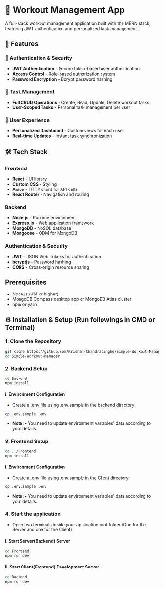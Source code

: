 # 💪 Workout Management App

A full-stack workout management application built with the MERN stack, featuring JWT authentication and personalized task management.

## 🚀 Features

### 🔐 Authentication & Security
- **JWT Authentication** - Secure token-based user authentication
- **Access Control** - Role-based authorization system
- **Password Encryption** - Bcrypt password hashing

### 📝 Task Management
- **Full CRUD Operations** - Create, Read, Update, Delete workout tasks
- **User-Scoped Tasks** - Personal task management per user

### 🎯 User Experience
- **Personalized Dashboard** - Custom views for each user
- **Real-time Updates** - Instant task synchronization

## 🛠 Tech Stack

### Frontend
- **React** - UI library
- **Custom CSS** - Styling
- **Axios** - HTTP client for API calls
- **React Router** - Navigation and routing

### Backend
- **Node.js** - Runtime environment
- **Express.js** - Web application framework
- **MongoDB** - NoSQL database
- **Mongoose** - ODM for MongoDB

### Authentication & Security
- **JWT** - JSON Web Tokens for authentication
- **bcryptjs** - Password hashing
- **CORS** - Cross-origin resource sharing

## Prerequisites
- Node.js (v14 or higher)
- MongoDB Compass desktop app or MongoDB Atlas cluster
- npm or yarn

## ⚙️ Installation & Setup (Run followings in CMD or Terminal)

### 1. Clone the Repository

```bash
git clone https://github.com/Krishan-Chandrasinghe/Simple-Workout-Manager.git
cd Simple-Workout-Manager
```

### 2. Backend Setup

```bash
cd Backend
npm install
```

#### i. Environment Configuration
- Create a .env file using .env.sample in the backend directory:

```bash
cp .env.sample .env
```
- **Note :-** You need to update environment variables' data according to your details.


### 3. Frontend Setup
```bash
cd ../Frontend
npm install
```

#### i. Environment Configuration
- Create a .env file using .env.sample in the Client directory:

```bash
cp .env.sample .env
```
- **Note :-** You need to update environment variables' data according to your details.


### 4. Start the application
- Open two terminals inside your application root folder (One for the Server and one for the Client)

#### i. Start Server(Backend) Server

```bash
cd Frontend
npm run dev
```

#### ii. Start Client(Frontend) Development Server

```bash
cd Backend
npm run dev
```